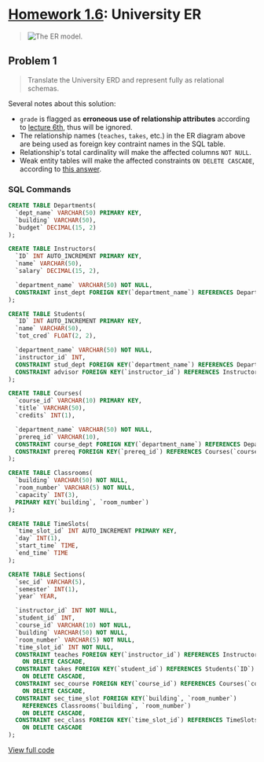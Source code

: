 # [Homework 1.6](https://github.com/hendraanggrian/IIT-CS425/raw/assets/assignments/homework1_6.pdf): University ER

> ![The ER model.](https://github.com/hendraanggrian/IIT-CS425/raw/assets/images/homework1_6.png)

## Problem 1

> Translate the University ERD and represent fully as relational schemas.

Several notes about this solution:

- `grade` is flagged as **erroneous use of relationship attributes** according
  to [lecture 6th](https://github.com/hendraanggrian/IIT-CS425/raw/assets/lecture6.pdf),
  thus will be ignored.
- The relationship names (`teaches`, `takes`, etc.) in the ER diagram above are
  being used as foreign key contraint names in the SQL table.
- Relationship's total cardinality will make the affected columns `NOT NULL`.
- Weak entity tables will make the affected constraints `ON DELETE CASCADE`,
  according to [this answer](https://stackoverflow.com/a/26448278/1567541/).

### SQL Commands

```sql
CREATE TABLE Departments(
  `dept_name` VARCHAR(50) PRIMARY KEY,
  `building` VARCHAR(50),
  `budget` DECIMAL(15, 2)
);

CREATE TABLE Instructors(
  `ID` INT AUTO_INCREMENT PRIMARY KEY,
  `name` VARCHAR(50),
  `salary` DECIMAL(15, 2),

  `department_name` VARCHAR(50) NOT NULL,
  CONSTRAINT inst_dept FOREIGN KEY(`department_name`) REFERENCES Departments(`dept_name`)
);

CREATE TABLE Students(
  `ID` INT AUTO_INCREMENT PRIMARY KEY,
  `name` VARCHAR(50),
  `tot_cred` FLOAT(2, 2),

  `department_name` VARCHAR(50) NOT NULL,
  `instructor_id` INT,
  CONSTRAINT stud_dept FOREIGN KEY(`department_name`) REFERENCES Departments(`dept_name`),
  CONSTRAINT advisor FOREIGN KEY(`instructor_id`) REFERENCES Instructors(`ID`)
);

CREATE TABLE Courses(
  `course_id` VARCHAR(10) PRIMARY KEY,
  `title` VARCHAR(50),
  `credits` INT(1),

  `department_name` VARCHAR(50) NOT NULL,
  `prereq_id` VARCHAR(10),
  CONSTRAINT course_dept FOREIGN KEY(`department_name`) REFERENCES Departments(`dept_name`),
  CONSTRAINT prereq FOREIGN KEY(`prereq_id`) REFERENCES Courses(`course_id`)
);

CREATE TABLE Classrooms(
  `building` VARCHAR(50) NOT NULL,
  `room_number` VARCHAR(5) NOT NULL,
  `capacity` INT(3),
  PRIMARY KEY(`building`, `room_number`)
);

CREATE TABLE TimeSlots(
  `time_slot_id` INT AUTO_INCREMENT PRIMARY KEY,
  `day` INT(1),
  `start_time` TIME,
  `end_time` TIME
);

CREATE TABLE Sections(
  `sec_id` VARCHAR(5),
  `semester` INT(1),
  `year` YEAR,

  `instructor_id` INT NOT NULL,
  `student_id` INT,
  `course_id` VARCHAR(10) NOT NULL,
  `building` VARCHAR(50) NOT NULL,
  `room_number` VARCHAR(5) NOT NULL,
  `time_slot_id` INT NOT NULL,
  CONSTRAINT teaches FOREIGN KEY(`instructor_id`) REFERENCES Instructors(`ID`)
    ON DELETE CASCADE,
  CONSTRAINT takes FOREIGN KEY(`student_id`) REFERENCES Students(`ID`)
    ON DELETE CASCADE,
  CONSTRAINT sec_course FOREIGN KEY(`course_id`) REFERENCES Courses(`course_id`)
    ON DELETE CASCADE,
  CONSTRAINT sec_time_slot FOREIGN KEY(`building`, `room_number`)
    REFERENCES Classrooms(`building`, `room_number`)
    ON DELETE CASCADE,
  CONSTRAINT sec_class FOREIGN KEY(`time_slot_id`) REFERENCES TimeSlots(`time_slot_id`)
    ON DELETE CASCADE
);
```

[View full code](https://github.com/hendraanggrian/IIT-CS425/blob/main/university-er/initialize.sql)
